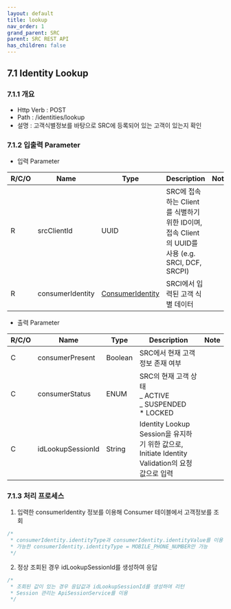 ```yaml
---
layout: default
title: lookup
nav_order: 1
grand_parent: SRC
parent: SRC REST API
has_children: false
---
```


## 7.1 Identity Lookup

### 7.1.1 개요

- Http Verb : POST
- Path : /identities/lookup
- 설명 : 고객식별정보를 바탕으로 SRC에 등록되어 있는 고객이 있는지 확인

### 7.1.2 입출력 Parameter

- 입력 Parameter

| R/C/O | Name             | Type                                  | Description                                                                                     | Note |
| ----- | ---------------- | ------------------------------------- | ----------------------------------------------------------------------------------------------- | ---- |
| R     | srcClientId      | UUID                                  | SRC에 접속하는 Client를 식별하기 위한 ID이며, 접속 Client의 UUID를 사용 (e.g. SRCI, DCF, SRCPI) |      |
| R     | consumerIdentity | [ConsumerIdentity](#consumeridentity) | SRCI에서 입력된 고객 식별 데이터                                                                |      |

- 출력 Parameter

| R/C/O | Name              | Type    | Description                                                                                    | Note |
| ----- | ----------------- | ------- | ---------------------------------------------------------------------------------------------- | ---- |
| C     | consumerPresent   | Boolean | SRC에서 현재 고객정보 존재 여부                                                                |      |
| C     | consumerStatus    | ENUM    | SRC의 현재 고객 상태<br />_ ACTIVE<br />_ SUSPENDED<br />\* LOCKED                             |      |
| C     | idLookupSessionId | String  | Identity Lookup Session을 유지하기 위한 값으로, Initiate Identity Validation의 요청값으로 입력 |      |

### 7.1.3 처리 프로세스

1. 입력한 consumerIdentity 정보를 이용해 Consumer 테이블에서 고객정보를 조회

```js
/*
 * consumerIdentity.identityType과 consumerIdentity.identityValue를 이용해 Consumer 테이블을 조회
 * 가능한 consumerIdentity.identityType = MOBILE_PHONE_NUMBER만 가능
 */
```

2. 정상 조회된 경우 idLookupSessionId를 생성하여 응답

```js
/*
 * 조회된 값이 있는 경우 응답값과 idLookupSessionId를 생성하여 리턴
 * Session 관리는 ApiSessionService를 이용
 */
```
